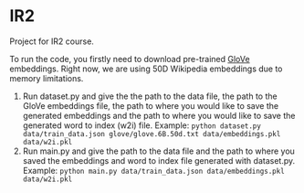 # IR2
Project for IR2 course.


To run the code, you firstly need to download pre-trained
[GloVe](https://nlp.stanford.edu/projects/glove/) embeddings. Right now, we are using 50D Wikipedia embeddings due to memory limitations. 


1. Run dataset.py and give the the path to the data file, the path to the GloVe embeddings file, the path to where you would like to save the generated embeddings and the path to where you would like to save the generated word to index (w2i) file. Example: 
```python dataset.py data/train_data.json glove/glove.6B.50d.txt data/embeddings.pkl data/w2i.pkl```
2. Run main.py and give the path to the data file and the path to where you saved the embeddings and word to index file generated with dataset.py. Example: 
```python main.py data/train_data.json data/embeddings.pkl data/w2i.pkl```

